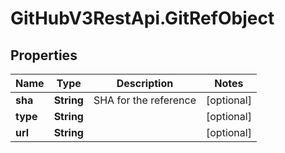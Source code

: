 # GitHubV3RestApi.GitRefObject

## Properties

Name | Type | Description | Notes
------------ | ------------- | ------------- | -------------
**sha** | **String** | SHA for the reference | [optional] 
**type** | **String** |  | [optional] 
**url** | **String** |  | [optional] 


